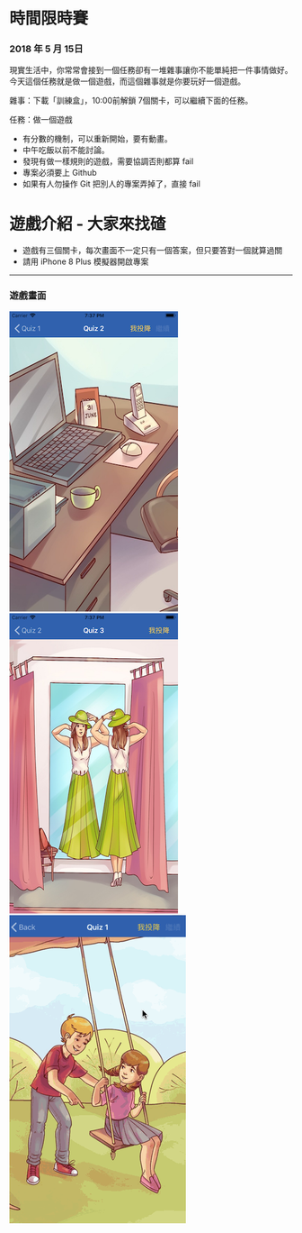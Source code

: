 # 時間限時賽
### 2018 年 5 月 15日
現實生活中，你常常會接到一個任務卻有一堆雜事讓你不能單純把一件事情做好。 今天這個任務就是做一個遊戲，而這個雜事就是你要玩好一個遊戲。

雜事：下載「訓練盒」，10:00前解鎖 7個關卡，可以繼續下面的任務。

任務：做一個遊戲

* 有分數的機制，可以重新開始，要有動畫。
* 中午吃飯以前不能討論。
* 發現有做一樣規則的遊戲，需要協調否則都算 fail
* 專案必須要上 Github
* 如果有人勿操作 Git 把別人的專案弄掉了，直接 fail

# 遊戲介紹 - 大家來找碴
* 遊戲有三個關卡，每次畫面不一定只有一個答案，但只要答對一個就算過關
* 請用 iPhone 8 Plus 模擬器開啟專案
---
### 遊戲畫面

![Alt text](pic2.png)
![Alt text](pic3.png)
![Alt text](demo.gif)



